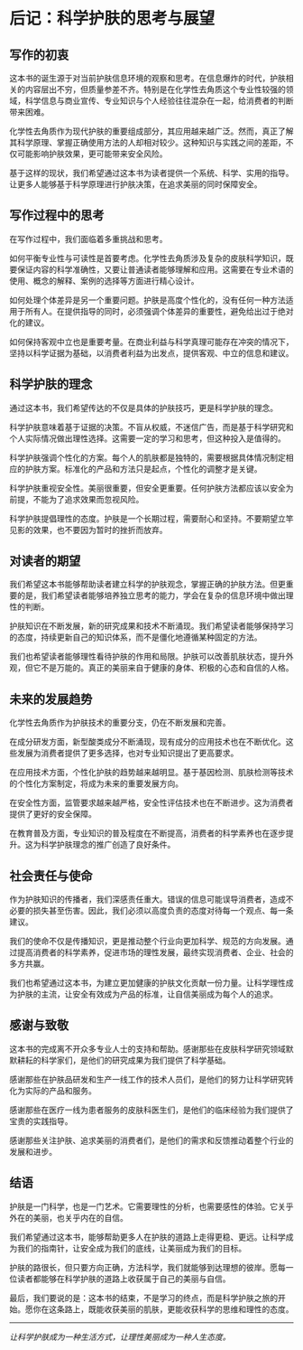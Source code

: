 # 后记：科学护肤的思考与展望

## 写作的初衷

这本书的诞生源于对当前护肤信息环境的观察和思考。在信息爆炸的时代，护肤相关的内容层出不穷，但质量参差不齐。特别是在化学性去角质这个专业性较强的领域，科学信息与商业宣传、专业知识与个人经验往往混杂在一起，给消费者的判断带来困难。

化学性去角质作为现代护肤的重要组成部分，其应用越来越广泛。然而，真正了解其科学原理、掌握正确使用方法的人却相对较少。这种知识与实践之间的差距，不仅可能影响护肤效果，更可能带来安全风险。

基于这样的现状，我们希望通过这本书为读者提供一个系统、科学、实用的指导。让更多人能够基于科学原理进行护肤决策，在追求美丽的同时保障安全。

## 写作过程中的思考

在写作过程中，我们面临着多重挑战和思考。

如何平衡专业性与可读性是首要考虑。化学性去角质涉及复杂的皮肤科学知识，既要保证内容的科学准确性，又要让普通读者能够理解和应用。这需要在专业术语的使用、概念的解释、案例的选择等方面进行精心设计。

如何处理个体差异是另一个重要问题。护肤是高度个性化的，没有任何一种方法适用于所有人。在提供指导的同时，必须强调个体差异的重要性，避免给出过于绝对化的建议。

如何保持客观中立也是重要考量。在商业利益与科学真理可能存在冲突的情况下，坚持以科学证据为基础，以消费者利益为出发点，提供客观、中立的信息和建议。

## 科学护肤的理念

通过这本书，我们希望传达的不仅是具体的护肤技巧，更是科学护肤的理念。

科学护肤意味着基于证据的决策。不盲从权威，不迷信广告，而是基于科学研究和个人实际情况做出理性选择。这需要一定的学习和思考，但这种投入是值得的。

科学护肤强调个性化的方案。每个人的肌肤都是独特的，需要根据具体情况制定相应的护肤方案。标准化的产品和方法只是起点，个性化的调整才是关键。

科学护肤重视安全性。美丽很重要，但安全更重要。任何护肤方法都应该以安全为前提，不能为了追求效果而忽视风险。

科学护肤提倡理性的态度。护肤是一个长期过程，需要耐心和坚持。不要期望立竿见影的效果，也不要因为暂时的挫折而放弃。

## 对读者的期望

我们希望这本书能够帮助读者建立科学的护肤观念，掌握正确的护肤方法。但更重要的是，我们希望读者能够培养独立思考的能力，学会在复杂的信息环境中做出理性的判断。

护肤知识在不断发展，新的研究成果和技术不断涌现。我们希望读者能够保持学习的态度，持续更新自己的知识体系，而不是僵化地遵循某种固定的方法。

我们也希望读者能够理性看待护肤的作用和局限。护肤可以改善肌肤状态，提升外观，但它不是万能的。真正的美丽来自于健康的身体、积极的心态和自信的人格。

## 未来的发展趋势

化学性去角质作为护肤技术的重要分支，仍在不断发展和完善。

在成分研发方面，新型酸类成分不断涌现，现有成分的应用技术也在不断优化。这些发展为消费者提供了更多选择，也对专业知识提出了更高要求。

在应用技术方面，个性化护肤的趋势越来越明显。基于基因检测、肌肤检测等技术的个性化方案制定，将成为未来的重要发展方向。

在安全性方面，监管要求越来越严格，安全性评估技术也在不断进步。这为消费者提供了更好的安全保障。

在教育普及方面，专业知识的普及程度在不断提高，消费者的科学素养也在逐步提升。这为科学护肤理念的推广创造了良好条件。

## 社会责任与使命

作为护肤知识的传播者，我们深感责任重大。错误的信息可能误导消费者，造成不必要的损失甚至伤害。因此，我们必须以高度负责的态度对待每一个观点、每一条建议。

我们的使命不仅是传播知识，更是推动整个行业向更加科学、规范的方向发展。通过提高消费者的科学素养，促进市场的理性发展，最终实现消费者、企业、社会的多方共赢。

我们也希望通过这本书，为建立更加健康的护肤文化贡献一份力量。让科学理性成为护肤的主流，让安全有效成为产品的标准，让自信美丽成为每个人的追求。

## 感谢与致敬

这本书的完成离不开众多专业人士的支持和帮助。感谢那些在皮肤科学研究领域默默耕耘的科学家们，是他们的研究成果为我们提供了科学基础。

感谢那些在护肤品研发和生产一线工作的技术人员们，是他们的努力让科学研究转化为实际的产品和服务。

感谢那些在医疗一线为患者服务的皮肤科医生们，是他们的临床经验为我们提供了宝贵的实践指导。

感谢那些关注护肤、追求美丽的消费者们，是他们的需求和反馈推动着整个行业的发展和进步。

## 结语

护肤是一门科学，也是一门艺术。它需要理性的分析，也需要感性的体验。它关乎外在的美丽，也关乎内在的自信。

我们希望通过这本书，能够帮助更多人在护肤的道路上走得更稳、更远。让科学成为我们的指南针，让安全成为我们的底线，让美丽成为我们的目标。

护肤的路很长，但只要方向正确，方法科学，我们就能够到达理想的彼岸。愿每一位读者都能够在科学护肤的道路上收获属于自己的美丽与自信。

最后，我们要说的是：这本书的结束，不是学习的终点，而是科学护肤之旅的开始。愿你在这条路上，既能收获美丽的肌肤，更能收获科学的思维和理性的态度。

---

*让科学护肤成为一种生活方式，让理性美丽成为一种人生态度。*

